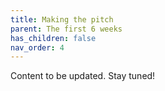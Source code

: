 ```yaml
---
title: Making the pitch
parent: The first 6 weeks
has_children: false
nav_order: 4
---
```


Content to be updated. Stay tuned!